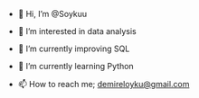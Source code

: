 - 👋 Hi, I’m @Soykuu
- 👀 I’m interested in data analysis
- 🌱 I’m currently improving SQL
- 🌱 I’m currently learning Python

- 📫 How to reach me; demireloyku@gmail.com

<!---
Soykuu/Soykuu is a ✨ special ✨ repository because its `README.md` (this file) appears on your GitHub profile.
You can click the Preview link to take a look at your changes.
--->
